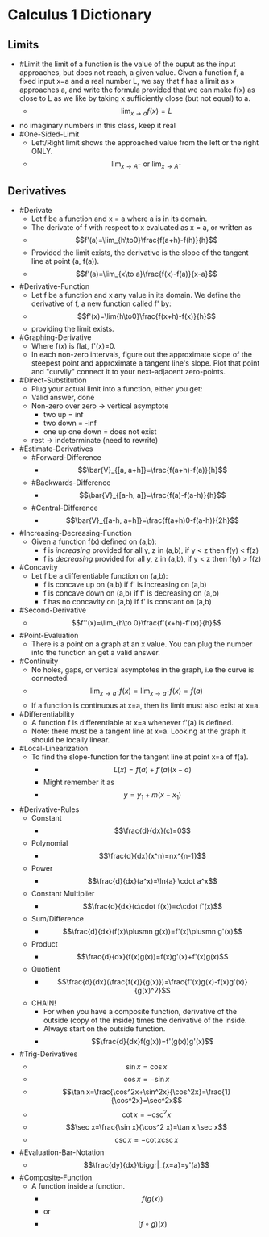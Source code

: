 # Calculus 1 Dictionary
## Limits
- #Limit the limit of a function is the value of the ouput as the input approaches, but does not reach, a given value. Given a function f, a fixed input x=a and a real number L, we say that f has a limit as x approaches a, and write the formula provided that we can make f(x) as close to L as we like by taking x sufficiently close (but not equal) to a.
  - $$\lim_{x\to a}f(x)=L$$
- no imaginary numbers in this class, keep it real
- #One-Sided-Limit
  - Left/Right limit shows the approached value from the left or the right ONLY.
  - $$\lim_{x\to A^-} \ \text{or} \ \lim_{x\to A^+}$$

## Derivatives
- #Derivate
  - Let f be a function and x = a where a is in its domain.
  - The derivate of f with respect to x evaluated as x = a, or written as
  - $$f'(a)=\lim_{h\to0}\frac{f(a+h)-f(h)}{h}$$
  - Provided the limit exists, the derivative is the slope of the tangent line at point (a, f(a)).
  - $$f'(a)=\lim_{x\to a}\frac{f(x)-f(a)}{x-a}$$
- #Derivative-Function
  - Let f be a function and x any value in its domain. We define the derivative of f, a new function called f' by:
  - $$f'(x)=\lim{h\to0}\frac{f(x+h)-f(x)}{h}$$
  - providing the limit exists.
- #Graphing-Derivative
  - Where f(x) is flat, f'(x)=0.
  - In each non-zero intervals, figure out the approximate slope of the steepest point and approximate a tangent line's slope. Plot that point and "curvily" connect it to your next-adjacent zero-points.
- #Direct-Substitution
    - Plug your actual limit into a function, either you get:
    - Valid answer, done
    - Non-zero over zero -> vertical asymptote
        - two up = inf
        - two down = -inf
        - one up one down = does not exist
    - rest -> indeterminate (need to rewrite)
- #Estimate-Derivatives
  - #Forward-Difference
    - $$\bar{V}_{[a, a+h]}=\frac{f(a+h)-f(a)}{h}$$
  - #Backwards-Difference
    - $$\bar{V}_{[a-h, a]}=\frac{f(a)-f(a-h)}{h}$$
  - #Central-Difference
    - $$\bar{V}_{[a-h, a+h]}=\frac{f(a+h)0-f(a-h)}{2h}$$
- #Increasing-Decreasing-Function
  - Given a function f(x) defined on (a,b):
    - f is *increasing* provided for all y, z in (a,b), if y < z then f(y) < f(z)
    - f is *decreasing* provided for all y, z in (a,b), if y < z then f(y) > f(z)
- #Concavity
  - Let f be a differentiable function on (a,b):
    - f is concave up on (a,b) if f' is increasing on (a,b)
    - f is concave down on (a,b) if f' is decreasing on (a,b)
    - f has no concavity on (a,b) if f' is constant on (a,b)
- #Second-Derivative
  - $$f''(x)=\lim_{h\to 0}\frac{f'(x+h)-f'(x)}{h}$$
- #Point-Evaluation
  - There is a point on a graph at an x value. You can plug the number into the function an get a valid answer.
- #Continuity
  - No holes, gaps, or vertical asymptotes in the graph, i.e the curve is connected.
  - $$\lim_{x\to a^-}f(x)=\lim_{x\to a^+}f(x)=f(a)$$
  - If a function is continuous at x=a, then its limit must also exist at x=a.
- #Differentiability
  - A function f is differentiable at x=a whenever f'(a) is defined.
  - Note: there must be a tangent line at x=a. Looking at the graph it should be locally linear.
- #Local-Linearization
  - To find the slope-function for the tangent line at point x=a of f(a).
    - $$L(x)=f(a)+f'(a)(x-a)$$
    - Might remember it as
    - $$y=y_1+m(x-x_1)$$
- #Derivative-Rules
  - Constant
    - $$\frac{d}{dx}(c)=0$$
  - Polynomial
    - $$\frac{d}{dx}(x^n)=nx^{n-1}$$
  - Power
    - $$\frac{d}{dx}(a^x)=\ln{a} \cdot a^x$$
  - Constant Multiplier
    - $$\frac{d}{dx}(c\cdot f(x))=c\cdot f'(x)$$
  - Sum/Difference
    - $$\frac{d}{dx}(f(x)\plusmn g(x))=f'(x)\plusmn g'(x)$$
  - Product
    - $$\frac{d}{dx}(f(x)g(x))=f(x)g'(x)+f'(x)g(x)$$
  - Quotient
    - $$\frac{d}{dx}(\frac{f(x)}{g(x)})=\frac{f'(x)g(x)-f(x)g'(x)}{g(x)^2}$$
  - CHAIN!
    - For when you have a composite function, derivative of the outside (copy of the inside) times the derivative of the inside.
    - Always start on the outside function.
    - $$\frac{d}{dx}f(g(x))=f'(g(x))g'(x)$$
- #Trig-Derivatives
  - $$\sin x=\cos x$$
  - $$\cos x=-\sin x$$
  - $$\tan x=\frac{\cos^2x+\sin^2x}{\cos^2x}=\frac{1}{\cos^2x}=\sec^2x$$
  - $$\cot x=-\csc^2x$$
  - $$\sec x=\frac{\sin x}{\cos^2 x}=\tan x \sec x$$
  - $$\csc x=-\cot x \csc x$$
- #Evaluation-Bar-Notation
  - $$\frac{dy}{dx}\biggr|_{x=a}=y'(a)$$
- #Composite-Function
  - A function inside a function.
    - $$f(g(x))$$
    - or
    - $$(f\circ g)(x)$$
